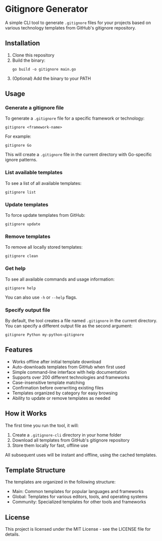 # Gitignore Generator

A simple CLI tool to generate `.gitignore` files for your projects based on various technology templates from GitHub's gitignore repository.

## Installation

1. Clone this repository
2. Build the binary:
   ```
   go build -o gitignore main.go
   ```
3. (Optional) Add the binary to your PATH

## Usage

### Generate a gitignore file

To generate a `.gitignore` file for a specific framework or technology:

```
gitignore <framework-name>
```

For example:
```
gitignore Go
```

This will create a `.gitignore` file in the current directory with Go-specific ignore patterns.

### List available templates

To see a list of all available templates:

```
gitignore list
```

### Update templates

To force update templates from GitHub:

```
gitignore update
```

### Remove templates

To remove all locally stored templates:

```
gitignore clean
```

### Get help

To see all available commands and usage information:

```
gitignore help
```

You can also use `-h` or `--help` flags.

### Specify output file

By default, the tool creates a file named `.gitignore` in the current directory. You can specify a different output file as the second argument:

```
gitignore Python my-python-gitignore
```

## Features

- Works offline after initial template download
- Auto-downloads templates from GitHub when first used
- Simple command-line interface with help documentation
- Supports over 200 different technologies and frameworks
- Case-insensitive template matching
- Confirmation before overwriting existing files
- Templates organized by category for easy browsing
- Ability to update or remove templates as needed

## How it Works

The first time you run the tool, it will:
1. Create a `.gitignore-cli` directory in your home folder
2. Download all templates from GitHub's gitignore repository
3. Store them locally for fast, offline use

All subsequent uses will be instant and offline, using the cached templates.

## Template Structure

The templates are organized in the following structure:
- Main: Common templates for popular languages and frameworks
- Global: Templates for various editors, tools, and operating systems
- Community: Specialized templates for other tools and frameworks

## License

This project is licensed under the MIT License - see the LICENSE file for details.
